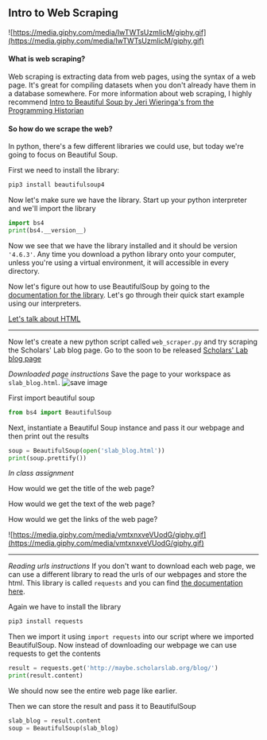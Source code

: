 ## Intro to Web Scraping
![https://media.giphy.com/media/IwTWTsUzmIicM/giphy.gif](https://media.giphy.com/media/IwTWTsUzmIicM/giphy.gif)

#### What is web scraping?
Web scraping is extracting data from web pages, using the syntax of a web page. It's great for compiling datasets when you don't already have them in a database somewhere. For more information about web scraping, I highly recommend [Intro to Beautiful Soup by Jeri Wieringa's from the Programming Historian](https://programminghistorian.org/en/lessons/intro-to-beautiful-soup)

#### So how do we scrape the web?
In python, there's a few different libraries we could use, but today we're going to focus on Beautiful Soup.

First we need to install the library:
```python
pip3 install beautifulsoup4
``` 

Now let's make sure we have the library. Start up your python interpreter and we'll import the library
```python
import bs4
print(bs4.__version__)
```
Now we see that we have the library installed and it should be version `'4.6.3'`. Any time you download a python library onto your computer, unless you're using a virtual environment, it will accessible in every directory.

Now let's figure out how to use BeautifulSoup by going to the [documentation for the library](https://www.crummy.com/software/BeautifulSoup/bs4/doc/). Let's go through their quick start example using our interpreters.

[Let's talk about HTML](intro_html.md)

----

Now let's create a new python script called `web_scraper.py` and try scraping the Scholars' Lab blog page. Go to the soon to be released [Scholars' Lab blog page](http://maybe.scholarslab.org/blog/)

*Downloaded page instructions*
Save the page to your workspace as `slab_blog.html`.
![save image](../assets/save_img.png)


First import beautiful soup
```python
from bs4 import BeautifulSoup
```

Next, instantiate a Beautiful Soup instance and pass it our webpage and then print out the results
```python
soup = BeautifulSoup(open('slab_blog.html'))
print(soup.prettify())
```

*In class assignment*

How would we get the title of the web page?

How would we get the text of the web page?

How would we get the links of the web page? 

![https://media.giphy.com/media/vmtxnxveVUodG/giphy.gif](https://media.giphy.com/media/vmtxnxveVUodG/giphy.gif)

----

*Reading urls instructions*
If you don't want to download each web page, we can use a different library to read the urls of our webpages and store the html. This library is called `requests` and you can find [the documentation here](http://docs.python-requests.org/en/master/). 

Again we have to install the library
```python
pip3 install requests
```

Then we import it using `import requests` into our script where we imported BeautifulSoup. Now instead of downloading our webpage we can use requests to get the contents

```python
result = requests.get('http://maybe.scholarslab.org/blog/')
print(result.content)
```
We should now see the entire web page like earlier.

Then we can store the result and pass it to BeautifulSoup
```python
slab_blog = result.content
soup = BeautifulSoup(slab_blog)
```


